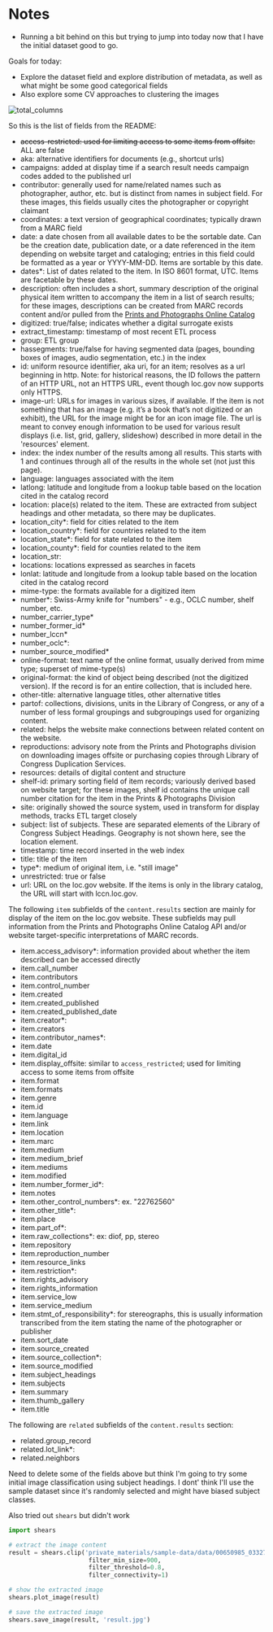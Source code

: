 # Notes

- Running a bit behind on this but trying to jump into today now that I have the initial dataset good to go.

Goals for today:

- Explore the dataset field and explore distribution of metadata, as well as what might be some good categorical fields
- Also explore some CV approaches to clustering the images

![total_columns](total_unique_values.png)

So this is the list of fields from the README:

- ~~access-restricted: used for limiting access to some items from offsite:~~ ALL are false
- aka: alternative identifiers for documents (e.g., shortcut urls)
- campaigns: added at display time if a search result needs campaign codes added to the published url
- contributor: generally used for name/related names such as photographer, author, etc. but is distinct from names in subject field. For these images, this fields usually cites the photographer or copyright claimant
- coordinates: a text version of geographical coordinates; typically drawn from a MARC field
- date: a date chosen from all available dates to be the sortable date. Can be the creation date, publication date, or a date referenced in the item depending on website target and cataloging; entries in this field could be formatted as a year or YYYY-MM-DD. Items are sortable by this date.
- dates*: List of dates related to the item. In ISO 8601 format, UTC. Items are facetable by these dates.
- description: often includes a short, summary description of the original physical item written to accompany the item in a list of search results; for these images, descriptions can be created from MARC records content and/or pulled from the [Prints and Photographs Online Catalog](https://www.loc.gov/pictures/)
- digitized: true/false; indicates whether a digital surrogate exists
- extract_timestamp: timestamp of most recent ETL process
- group: ETL group
- hassegments: true/false for having segmented data (pages, bounding boxes of images, audio segmentation, etc.) in the index
- id: uniform resource identifier, aka uri, for an item; resolves as a url beginning in http.
Note: for historical reasons, the ID follows the pattern of an HTTP URL, not an HTTPS URL, event though loc.gov now supports only HTTPS.
- image-url: URLs for images in various sizes, if available. If the item is not something that has an image (e.g. it’s a book that’s not digitized or an exhibit), the URL for the image might be for an icon image file. The url is meant to convey enough information to be used for various result displays (i.e. list, grid, gallery, slideshow) described in more detail in the 'resources' element.
- index: the index number of the results among all results. This starts with 1 and continues through all of the results in the whole set (not just this page).
- language: languages associated with the item
- latlong: latitude and longitude from a lookup table based on the location cited in the catalog record
- location: place(s) related to the item. These are extracted from subject headings and other metadata, so there may be duplicates.
- location_city*: field for cities related to the item
- location_country*: field for countries related to the item
- location_state*: field for state related to the item
- location_county*: field for counties related to the item
- location_str:
- locations: locations expressed as searches in facets
- lonlat: latitude and longitude from a lookup table based on the location cited in the catalog record
- mime-type: the formats available for a digitized item
- number*: Swiss-Army knife for "numbers" - e.g., OCLC number, shelf number, etc.
- number_carrier_type*
- number_former_id*
- number_lccn*
- number_oclc*:
- number_source_modified*
- online-format: text name of the online format, usually derived from mime type; superset of mime-type(s)
- original-format: the kind of object being described (not the digitized version). If the record is for an entire collection, that is included here.
- other-title: alternative language titles, other alternative titles
- partof: collections, divisions, units in the Library of Congress, or any of a number of less formal groupings and subgroupings used for organizing content.
- related: helps the website make connections between related content on the website.
- reproductions: advisory note from the Prints and Photographs division on downloading images offsite or purchasing copies through Library of Congress Duplication Services.
- resources: details of digital content and structure
- shelf-id: primary sorting field of item records; variously derived based on website target; for these images, shelf id contains the unique call number citation for the item in the Prints & Photographs Division
- site: originally showed the source system, used in transform for display methods, tracks ETL target closely
- subject: list of subjects. These are separated elements of the Library of Congress Subject Headings. Geography is not shown here, see the location element.
- timestamp: time record inserted in the web index
- title: title of the item
- type*: medium of original item, i.e. "still image"
- unrestricted: true or false
- url: URL on the loc.gov website. If the items is only in the library catalog, the URL will start with lccn.loc.gov.

The following `item` subfields of the `content.results` section are mainly for display of the item on the loc.gov website. These subfields may pull information from the Prints and Photographs Online Catalog API and/or website target-specific interpretations of MARC records.

- item.access_advisory*: information provided about whether the item described can be accessed directly
- item.call_number
- item.contributors
- item.control_number
- item.created
- item.created_published
- item.created_published_date
- item.creator*:
- item.creators
- item.contributor_names*:
- item.date
- item.digital_id
- item.display_offsite: similar to `access_restricted`; used for limiting access to some items from offsite
- item.format
- item.formats
- item.genre
- item.id
- item.language
- item.link
- item.location
- item.marc
- item.medium
- item.medium_brief
- item.mediums
- item.modified
- item.number_former_id*:
- item.notes
- item.other_control_numbers*: ex. "22762560"
- item.other_title*:
- item.place
- item.part_of*:
- item.raw_collections*: ex: diof, pp, stereo
- item.repository
- item.reproduction_number
- item.resource_links
- item.restriction*:
- item.rights_advisory
- item.rights_information
- item.service_low
- item.service_medium
- item.stmt_of_responsibility*: for stereographs, this is usually information transcribed from the item stating the name of the photographer or publisher
- item.sort_date
- item.source_created
- item.source_collection*:
- item.source_modified
- item.subject_headings
- item.subjects
- item.summary
- item.thumb_gallery
- item.title

The following are `related` subfields of the `content.results` section:

- related.group_record
- related.lot_link*:
- related.neighbors


Need to delete some of the fields above but think I'm going to try some initial image classification using subject headings. I dont' think I'll use the sample dataset since it's randomly selected and might have biased subject classes.

Also tried out `shears` but didn't work

```python
import shears

# extract the image content
result = shears.clip('private_materials/sample-data/data/00650985_03327r.jpg',
                      filter_min_size=900,
                      filter_threshold=0.8,
                      filter_connectivity=1)

# show the extracted image
shears.plot_image(result)

# save the extracted image
shears.save_image(result, 'result.jpg')
```